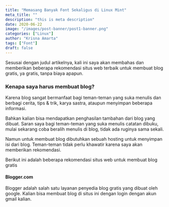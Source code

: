 ```yaml
---
title: "Memasang Banyak Font Sekaligus di Linux Mint"
meta_title: ""
description: "this is meta description"
date: 2020-06-22
image: "/images/post-banner/post1-banner.png"
categories: ["Linux"]
author: "Krisna Amarta"
tags: ["Font"]
draft: false
---
```

Sesusai dengan judul artikelnya, kali ini saya akan membahas dan memberikan beberapa rekomendasi situs web terbaik untuk membuat blog gratis, ya gratis, tanpa biaya apapun.

### Kenapa saya harus membuat blog?

Karena blog sangat bermanfaat bagi teman-teman yang suka menulis dan berbagi cerita, tips & trik, karya sastra, ataupun menyimpan beberapa informasi.

Bahkan kalian bisa mendapatkan penghasilan tambahan dari blog yang dibuat. Saran saya bagi teman-teman yang suka menulis catatan dibuku, mulai sekarang coba beralih menulis di blog, tidak ada ruginya sama sekali.

Namun untuk membuat blog dibutuhkan sebuah hosting untuk menyimpan isi dari blog. Teman-teman tidak perlu khawatir karena saya akan memberikan rekomendasi.

Berikut ini adalah beberapa rekomendasi situs web untuk membuat blog gratis

#### Blogger.com

Blogger adalah salah satu layanan penyedia blog gratis yang dibuat oleh google. Kalian bisa membuat blog di situs ini dengan login dengan akun gmail kalian.

